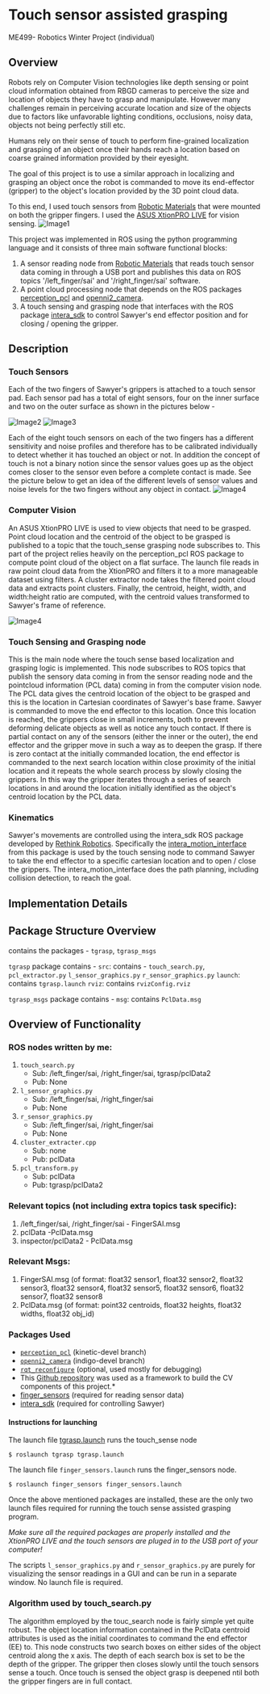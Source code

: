 # Touch sensor assisted grasping
ME499- Robotics Winter Project (individual) 


## Overview

Robots rely on Computer Vision technologies like depth sensing or point cloud information obtained from RBGD cameras to perceive the size and location of objects they have to grasp and manipulate. However many challenges remain in perceiving accurate location and size of the objects due to factors like unfavorable lighting conditions, occlusions, noisy data, objects not being perfectly still etc.

Humans rely on their sense of touch to perform fine-grained localization and grasping of an object once their hands reach a location based on coarse grained information provided by their eyesight.

The goal of this project is to use a similar approach in localizing and grasping an object once the robot is commanded to move its end-effector (gripper) to the object's location provided by the 3D point cloud data.

To this end, I used touch sensors from [Robotic Materials](http://roboticmaterials.com/rm/product/smart-gripper-pads-for-robotiq/) that were mounted on both the gripper fingers. I used the [ASUS XtionPRO LIVE](https://www.asus.com/us/3D-Sensor/Xtion_PRO_LIVE/) for vision sensing.
![Image1](images/gripped.png?raw=true)

This project was implemented in ROS using the python programming language and it consists of three main software functional blocks:
1. A sensor reading node from [Robotic Materials](https://github.com/RoboticMaterials/finger-sensors-ros) that reads touch sensor data coming in through a USB port and publishes this data on ROS topics '/left_finger/sai' and '/right_finger/sai' software.
2. A point cloud processing node that depends on the ROS packages [perception_pcl](https://github.com/ros-perception/perception_pcl) and [openni2_camera](https://github.com/ros-drivers/openni2_camera).
3. A touch sensing and grasping node that interfaces with the ROS package [intera_sdk](https://github.com/RethinkRobotics/intera_sdk/) to control Sawyer's end effector position and for closing / opening the gripper.


## Description

### Touch Sensors
Each of the two fingers of Sawyer's grippers is attached to a touch sensor pad. Each sensor pad has a total of eight sensors, four on the inner surface and two on the outer surface as shown in the pictures below -

![Image2](images/robotiq_drawing_sensor_num.png?raw=true)
![Image3](images/finger_closeup.png?raw=true)


Each of the eight touch sensors on each of the two fingers has a different sensitivity and noise profiles and therefore has to be calibrated individually to detect whether it has touched an object or not. In addition the concept of touch is not a binary notion since the sensor values goes up as the object comes closer to the sensor even before a complete contact is made.
See the picture below to get an idea of the different levels of sensor values and noise levels for the two fingers without any object in contact.
![Image4](images/Sensor-graphics.png?raw=true)

### Computer Vision
An ASUS XtionPRO LIVE is used to view objects that need to be grasped. Point cloud location and the centroid of the object to be grasped is published to a topic that the touch_sense grasping node subscribes to. This part of the project relies heavily on the perception_pcl ROS package to compute point cloud of the object on a flat surface. The launch file reads in raw point cloud data from the XtionPRO and filters it to a more manageable dataset using filters. A cluster extractor node takes the filtered point cloud data and extracts point clusters. Finally, the centroid, height, width, and width:height ratio are computed, with the centroid values transformed to Sawyer's frame of reference.

![Image4](images/point_clouds.png?raw=true)

### Touch Sensing and Grasping node
This is the main node where the touch sense based localization and grasping logic is implemented.
This node subscribes to ROS topics that publish the sensory data coming in from the sensor reading node and the pointcloud information (PCL data) coming in from the computer vision node.
The PCL data gives the centroid location of the object to be grasped and this is the location in Cartesian coordinates of Sawyer's base frame. Sawyer is commanded to move the end effector to this location. Once this location is reached, the grippers close in small increments, both to prevent deforming delicate objects as well as notice any touch contact. If there is partial contact on any of the sensors (either the inner or the outer), the end effector and the gripper move in such a way as to deepen the grasp. If there is zero contact at the initially commanded location, the end effector is commanded to the next search location within close proximity of the initial location and it repeats the whole search process by slowly closing the grippers. In this way the gripper iterates through a series of search locations in and around the location initially identified as the object's centroid location by the PCL data.

### Kinematics
Sawyer's movements are controlled using the intera_sdk ROS package developed by [Rethink Robotics](http://sdk.rethinkrobotics.com/intera/Main_Page). Specifically the [intera_motion_interface](http://sdk.rethinkrobotics.com/intera/Robot_Interface) from this package is used by the touch sensing node to command Sawyer to take the end effector to a specific cartesian location and to open / close the grippers. The intera_motion_interface does the path planning, including collision detection, to reach the goal.


## Implementation Details
## Package Structure Overview
contains the packages - `tgrasp`, `tgrasp_msgs`

`tgrasp` package contains -
`src`: contains - `touch_search.py`, `pcl_extractor.py` `l_sensor_graphics.py` `r_sensor_graphics.py`
`launch`: contains `tgrasp.launch`
`rviz`: contains `rvizConfig.rviz`

`tgrasp_msgs` package contains -
`msg`: contains `PclData.msg`

## Overview of Functionality
### ROS nodes written by me:
1. `touch_search.py`  
    - Sub: /left_finger/sai, /right_finger/sai, tgrasp/pclData2  
    - Pub: None
2. `l_sensor_graphics.py`   
    - Sub: /left_finger/sai, /right_finger/sai
    - Pub: None
3. `r_sensor_graphics.py`   
    - Sub: /left_finger/sai, /right_finger/sai
    - Pub: None
4. `cluster_extracter.cpp`   
    - Sub: none  
    - Pub: pclData    
5. `pcl_transform.py`    
    - Sub: pclData   
    - Pub: tgrasp/pclData2


### Relevant topics (not including extra topics task specific):   
1. /left_finger/sai, /right_finger/sai   - FingerSAI.msg   
2. pclData   -PclData.msg   
3. inspector/pclData2   - PclData.msg   

### Relevant Msgs:
1. FingerSAI.msg (of format: float32 sensor1, float32 sensor2, float32 sensor3, float32 sensor4, float32 sensor5, float32 sensor6, float32 sensor7, float32 sensor8
2. PclData.msg (of format: point32 centroids, float32 heights, float32 widths, float32 obj_id)   

### Packages Used
* [`perception_pcl`](https://github.com/ros-perception/perception_pcl.git) (kinetic-devel branch)
* [`openni2_camera`](https://github.com/ros-drivers/openni2_camera) (indigo-devel branch)
* [`rqt_reconfigure`](https://github.com/ros-visualization/rqt_reconfigure.git) (optional, used mostly for debugging)
* This [Github repository](https://github.com/NU-MSR/nodelet_pcl_demo) was used as a framework to build the CV components of this project.*
* [finger_sensors](https://github.com/RoboticMaterials/finger-sensors-ros) (required for reading sensor data)
* [intera_sdk](https://github.com/RethinkRobotics/intera_sdk/) (required for controlling Sawyer)


#### Instructions for launching 
The launch file [tgrasp.launch](tgrasp/launch/tgrasp.launch) runs the touch_sense node
```
$ roslaunch tgrasp tgrasp.launch
```
The launch file `finger_sensors.launch` runs the finger_sensors node.
```
$ roslaunch finger_sensors finger_sensors.launch
```
Once the above mentioned packages are installed, these are the only two launch files required for running the touch sense assisted grasping program.

*Make sure all the required packages are properly installed and the XtionPRO LIVE and the touch sensors are pluged in to the USB port of your computer!*

The scripts `l_sensor_graphics.py` and `r_sensor_graphics.py` are purely for visualizing the sensor readings in a GUI and can be run in a separate window. No launch file is required. 

### Algorithm used by touch_search.py
The algorithm employed by the touc_search node is fairly simple yet quite robust.
The object location information contained in the PclData centroid attributes is used as the initial coordinates to command the end effector (EE) to.
This node constructs two search boxes on either sides of the object centroid along the x axis. The depth of each search box is set to be the depth of the gripper. The gripper then closes slowly until the touch sensors sense a touch. Once touch is sensed the object grasp is deepened ntil both the gripper fingers are in full contact.
